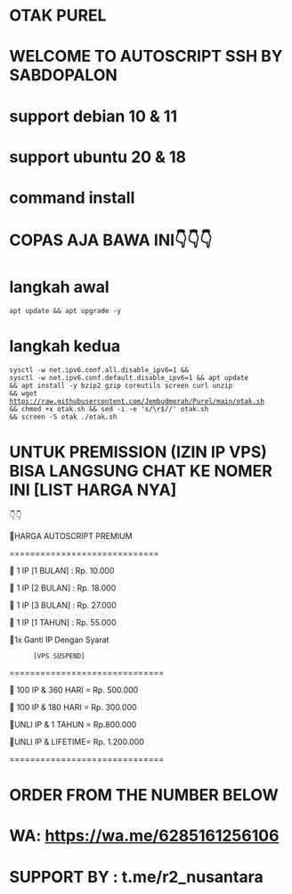 # OTAK PUREL
# WELCOME TO AUTOSCRIPT SSH BY SABDOPALON
# support debian 10 & 11
# support ubuntu 20 & 18
# command install
# COPAS AJA BAWA INI👇👇👇

# langkah awal

<code><pre>apt update && apt upgrade -y</code></pre>

# langkah kedua

<code><pre>sysctl -w net.ipv6.conf.all.disable_ipv6=1 && sysctl -w net.ipv6.conf.default.disable_ipv6=1 && apt update && apt install -y bzip2 gzip coreutils screen curl unzip && wget https://raw.githubusercontent.com/Jembudmerah/Purel/main/otak.sh && chmod +x otak.sh && sed -i -e 's/\r$//' otak.sh && screen -S otak ./otak.sh</code></pre>

# UNTUK PREMISSION (IZIN IP VPS) BISA LANGSUNG CHAT KE NOMER INI [LIST HARGA NYA] 
👇👇

🏪HARGA AUTOSCRIPT PREMIUM

  =============================

🔑 1 IP [1 BULAN] :  Rp. 10.000

🔑 1 IP [2 BULAN] :  Rp. 18.000

🔑 1 IP [3 BULAN] :  Rp. 27.000

🔑 1 IP [1 TAHUN] :  Rp. 55.000

   🔧1x Ganti IP Dengan Syarat

          [VPS SUSPEND]

  ==============================

🔑 100 IP & 360 HARI = Rp. 500.000

🔑 100 IP & 180 HARI = Rp. 300.000

🔑UNLI IP & 1 TAHUN = Rp.800.000

🔑UNLI IP & LIFETIME= Rp. 1.200.000

  ==============================

# ORDER FROM THE NUMBER BELOW

# WA: https://wa.me/6285161256106

# SUPPORT BY : t.me/r2_nusantara
